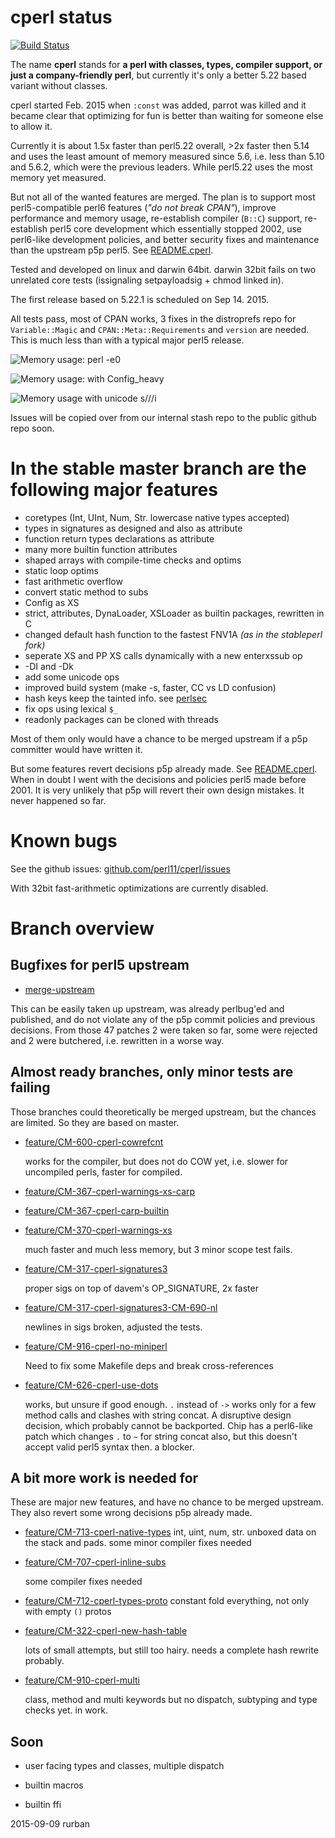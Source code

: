 # cperl status

[![Build Status](https://travis-ci.org/perl11/cperl.svg?branch=master)](https://travis-ci.org/perl11/cperl)

The name **cperl** stands for **a perl with classes, types, compiler
support, or just a company-friendly perl**, but currently it's only a
better 5.22 based variant without classes.

cperl started Feb. 2015 when `:const` was added, parrot was killed and
it became clear that optimizing for fun is better than waiting for
someone else to allow it.

Currently it is about 1.5x faster than perl5.22 overall, >2x faster
then 5.14 and uses the least amount of memory measured since 5.6,
i.e. less than 5.10 and 5.6.2, which were the previous leaders. While
perl5.22 uses the most memory yet measured.

But not all of the wanted features are merged.  The plan is to support
most perl5-compatible perl6 features (*"do not break CPAN"*), improve
performance and memory usage, re-establish compiler (`B::C`) support,
re-establish perl5 core development which essentially stopped 2002,
use perl6-like development policies, and better security fixes and
maintenance than the upstream p5p perl5. See [README.cperl](perlcperl.html).

Tested and developed on linux and darwin 64bit. darwin 32bit fails
on two unrelated core tests (issignaling setpayloadsig + chmod linked in).

The first release based on 5.22.1 is scheduled on Sep 14. 2015.

All tests pass, most of CPAN works, 3 fixes in the distroprefs repo
for `Variable::Magic` and `CPAN::Meta::Requirements` and `version` are needed.
This is much less than with a typical major perl5 release.

![Memory usage: perl -e0](cperl-m0.png)

![Memory usage: with Config_heavy](cperl-p0.png)

![Memory usage with unicode s///i](cperl-p1.png)

Issues will be copied over from our internal stash repo to the public
github repo soon.

# In the stable master branch are the following major features

* coretypes (Int, UInt, Num, Str. lowercase native types accepted)
* types in signatures as designed and also as attribute
* function return types declarations as attribute
* many more builtin function attributes
* shaped arrays with compile-time checks and optims
* static loop optims
* fast arithmetic overflow
* convert static method to subs
* Config as XS
* strict, attributes, DynaLoader, XSLoader as builtin packages, rewritten in C
* changed default hash function to the fastest FNV1A *(as in the stableperl fork)*
* seperate XS and PP XS calls dynamically with a new enterxssub op
* -DI and -Dk
* add some unicode ops
* improved build system (make -s, faster, CC vs LD confusion)
* hash keys keep the tainted info. see [perlsec](http://perldoc.perl.org/perlsec.html#Taint-mode)
* fix ops using lexical `$_`
* readonly packages can be cloned with threads

Most of them only would have a chance to be merged upstream if a
p5p committer would have written it.

But some features revert decisions p5p already made. See [README.cperl](perlcperl.html).
When in doubt I went with the decisions and policies perl5 made
before 2001. It is very unlikely that p5p will revert their own design
mistakes. It never happened so far.

# Known bugs

See the github issues: [github.com/perl11/cperl/issues](http://github.com/perl11/cperl/issues)

With 32bit fast-arithmetic optimizations are currently disabled.

# Branch overview

## Bugfixes for perl5 upstream

* [merge-upstream](http://github.com/perl11/cperl/commits/merge-upstream)

This can be easily taken up upstream, was already perlbug'ed and
published, and do not violate any of the p5p commit policies and
previous decisions.  From those 47 patches 2 were taken so far, some
were rejected and 2 were butchered, i.e. rewritten in a worse way.

## Almost ready branches, only minor tests are failing

Those branches could theoretically be merged upstream, but the chances
are limited. So they are based on master.

* [feature/CM-600-cperl-cowrefcnt](http://github.com/perl11/cperl/commits/feature/CM-600-cperl-cowrefcnt)

  works for the compiler, but does not do COW yet, i.e. slower for
  uncompiled perls, faster for compiled.

* [feature/CM-367-cperl-warnings-xs-carp](http://github.com/perl11/cperl/commits/feature/CM-367-cperl-warnings-xs-carp)
* [feature/CM-367-cperl-carp-builtin](http://github.com/perl11/cperl/commits/feature/CM-367-cperl-carp-builtin)
* [feature/CM-370-cperl-warnings-xs](http://github.com/perl11/cperl/commits/feature/CM-370-cperl-warnings-xs)

  much faster and much less memory, but 3 minor scope test fails.

* [feature/CM-317-cperl-signatures3](http://github.com/perl11/cperl/commits/feature/CM-317-cperl-signatures3)

  proper sigs on top of davem's OP_SIGNATURE, 2x faster

* [feature/CM-317-cperl-signatures3-CM-690-nl](http://github.com/perl11/cperl/commits/feature/CM-317-cperl-signatures3-CM-690-nl)

  newlines in sigs broken, adjusted the tests.

* [feature/CM-916-cperl-no-miniperl](http://github.com/perl11/cperl/commits/feature/CM-916-cperl-no-miniperl)

  Need to fix some Makefile deps and break cross-references

* [feature/CM-626-cperl-use-dots](http://github.com/perl11/cperl/commits/feature/CM-626-cperl-use-dots)

  works, but unsure if good enough. `.` instead of `->` works only for
  a few method calls and clashes with string concat. A disruptive
  design decision, which probably cannot be backported. Chip has a
  perl6-like patch which changes `.` to `~` for string concat also,
  but this doesn't accept valid perl5 syntax then. a blocker.

## A bit more work is needed for

These are major new features, and have no chance to be merged upstream.
They also revert some wrong decisions p5p already made.

* [feature/CM-713-cperl-native-types](http://github.com/perl11/cperl/commits/feature/CM-713-cperl-native-types)
  int, uint, num, str. unboxed data on the stack and pads. some minor compiler fixes needed

* [feature/CM-707-cperl-inline-subs](http://github.com/perl11/cperl/commits/feature/CM-707-cperl-inline-subs)

  some compiler fixes needed

* [feature/CM-712-cperl-types-proto](http://github.com/perl11/cperl/commits/feature/CM-712-cperl-types-proto)
  constant fold everything, not only with empty `()` protos

* [feature/CM-322-cperl-new-hash-table](http://github.com/perl11/cperl/commits/feature/CM-322-cperl-new-hash-table)

  lots of small attempts, but still too hairy. needs a complete hash rewrite probably.

* [feature/CM-910-cperl-multi](http://github.com/perl11/cperl/commits/feature/CM-910-cperl-multi)

  class, method and multi keywords but no dispatch, subtyping and type checks yet. in work.

## Soon

* user facing types and classes, multiple dispatch

* builtin macros

* builtin ffi

2015-09-09 rurban
